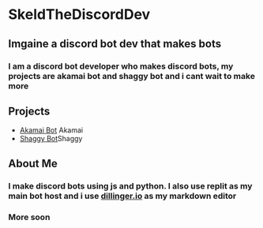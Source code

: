 # SkeldTheDiscordDev

##  __Imgaine a discord bot dev that makes bots__

### I am a discord bot developer who makes discord bots, my projects are akamai bot and shaggy bot and i cant wait to make more

## Projects

- [Akamai Bot]("https://akamai-1.daylncode.repl.co") Akamai 
- [Shaggy Bot]("https://sites.google.com/view/shaggybot/home/")Shaggy

## __About Me__ 
### I make discord bots using js and python. I also use replit as my main bot host and i use [dillinger.io]("https://dillinger.io") as my markdown editor

### More soon
 
